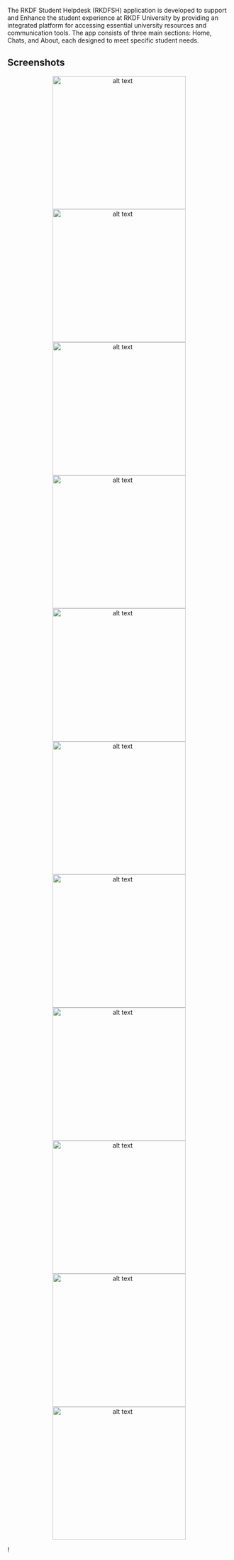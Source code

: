 The RKDF Student Helpdesk (RKDFSH) application is developed to support and
Enhance the student experience at RKDF University by providing an integrated platform
for accessing essential university resources and communication tools. The app consists
of three main sections: Home, Chats, and About, each designed to meet specific student needs.

## Screenshots
<p align="center">

<img src="https://github.com/user-attachments/assets/96a77bcd-28fe-4fba-a054-375794838da2" alt="alt text" width="300 ">
<img src="https://github.com/user-attachments/assets/4bd05e66-9e9d-44e6-82a9-1993b4f3d8bc" alt="alt text" width="300"><br>
<img src="https://github.com/user-attachments/assets/b16b148c-d45a-4bd8-b711-d9c5b70a6ddd" alt="alt text" width="300 ">
<img src="https://github.com/user-attachments/assets/553c0114-5a26-4ed2-888c-db829f609dee" alt="alt text" width="300">
<img src="https://github.com/user-attachments/assets/64642d04-2239-42ba-9d11-e795ccbb77ae" alt="alt text" width="300">
<img src="https://github.com/user-attachments/assets/44e163e1-d983-4d83-829c-863a2742d093" alt="alt text" width="300">
<img src="https://github.com/user-attachments/assets/e883ce6f-e080-4859-b0ca-03dcfa28eb67" alt="alt text" width="300">
<img src="https://github.com/user-attachments/assets/905a02f0-2d9d-4264-8f54-4752fe51283d" alt="alt text" width="300">
<img src="https://github.com/user-attachments/assets/ae2e46b2-9e69-4468-b55e-35d623e83c17" alt="alt text" width="300">
<img src="https://github.com/user-attachments/assets/f7d105dd-72f9-4045-988f-d60ce3463276" alt="alt text" width="300">
<img src="https://github.com/user-attachments/assets/a57e0fce-26ec-46c0-9207-dd949cfe0cc5" alt="alt text" width="300">
</p>!
